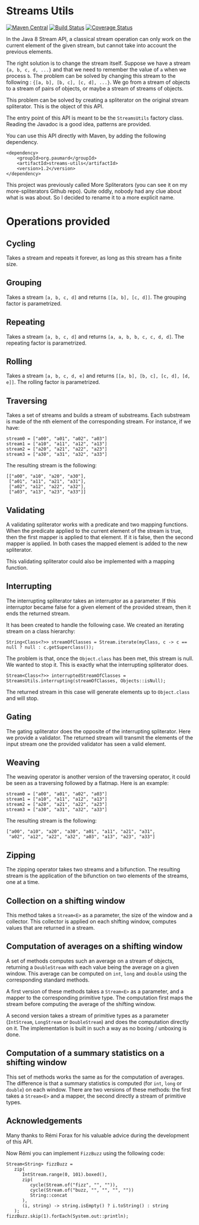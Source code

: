 # Streams Utils

[![Maven Central](https://maven-badges.herokuapp.com/maven-central/org.paumard/streams-utils/badge.svg)](https://maven-badges.herokuapp.com/maven-central/org.paumard/streams-utils) [![Build Status](https://travis-ci.org/JosePaumard/streams-utils.png?branch=master)](https://travis-ci.org/JosePaumard/streams-utils) [![Coverage Status](https://coveralls.io/repos/JosePaumard/streams-utils/badge.svg?branch=master&service=github)](https://coveralls.io/github/JosePaumard/streams-utils?branch=master)

In the Java 8 Stream API, a classical stream operation can only work on the current element of the given stream, but cannot take into account the previous elements.

The right solution is to change the stream itself. Suppose we have a stream `{a, b, c, d, ...}` and that we need to remember the value of `a` when we process `b`. The problem can be solved by changing this stream to the following : `{[a, b], [b, c], [c, d], ...}`. We go from a stream of objects to a stream of pairs of objects, or maybe a stream of streams of objects.

This problem can be solved by creating a spliterator on the original stream spliterator. This is the object of this API.

The entry point of this API is meant to be the `StreamsUtils` factory class. Reading the Javadoc is a good idea, patterns are provided.

You can use this API directly with Maven, by adding the following dependency.  

```
<dependency>
    <groupId>org.paumard</groupId>
    <artifactId>streams-utils</artifactId>
    <version>1.2</version>
</dependency>
```

This project was previously called More Spliterators (you can see it on my more-spliterators Github repo). Quite oddly, nobody had any clue about what is was about. So I decided to rename it to a more explicit name. 

# Operations provided

## Cycling

Takes a stream and repeats it forever, as long as this stream has a finite size. 

## Grouping

Takes a stream `[a, b, c, d]` and returns `[[a, b], [c, d]]`. The grouping factor is parametrized.

## Repeating

Takes a stream `[a, b, c, d]` and returns `[a, a, b, b, c, c, d, d]`. The repeating factor is parametrized.

## Rolling

Takes a stream `[a, b, c, d, e]` and returns `[[a, b], [b, c], [c, d], [d, e]]`. The rolling factor is parametrized.

## Traversing

Takes a set of streams and builds a stream of substreams. Each substream is made of the nth element of the corresponding stream. For instance, if we have:
```
stream0 = ["a00", "a01", "a02", "a03"]
stream1 = ["a10", "a11", "a12", "a13"]
stream2 = ["a20", "a21", "a22", "a23"]
stream3 = ["a30", "a31", "a32", "a33"]
```

The resulting stream is the following:
```
[["a00", "a10", "a20", "a30"],
 ["a01", "a11", "a21", "a31"],
 ["a02", "a12", "a22", "a32"],
 ["a03", "a13", "a23", "a33"]]
```

## Validating

A validating spliterator works with a predicate and two mapping functions. When the predicate applied to the current element of the stream is true, then the first mapper is applied to that element. If it is false, then the second mapper is applied. In both cases the mapped element is added to the new spliterator.

This validating spliterator could also be implemented with a mapping function.

## Interrupting

The interrupting spliterator takes an interruptor as a parameter. If this interruptor became false for a given element of the provided stream, then it ends the returned stream.

It has been created to handle the following case. We created an iterating stream on a class hierarchy:

```
String<Class<?>> streamOfClasses = Stream.iterate(myClass, c -> c == null ? null : c.getSuperclass());
```

The problem is that, once the `Object.class` has been met, this stream is null. We wanted to stop it. This is exactly what the interrupting spliterator does.

```
Stream<Class<?>> interruptedStreamOfClasses = StreamsUtils.interrupting(streamOfClasses, Objects::isNull);
```

The returned stream in this case will generate elements up to `Object.class` and will stop.


## Gating

The gating spliterator does the opposite of the interrupting spliterator. Here we provide a validator. The returned stream will transmit the elements of the input stream one the provided validator has seen a valid element.

## Weaving

The weaving operator is another version of the traversing operator, it could be seen as a traversing followed by a flatmap. Here is an example:
```
stream0 = ["a00", "a01", "a02", "a03"]
stream1 = ["a10", "a11", "a12", "a13"]
stream2 = ["a20", "a21", "a22", "a23"]
stream3 = ["a30", "a31", "a32", "a33"]
```

The resulting stream is the following:
```
["a00", "a10", "a20", "a30", "a01", "a11", "a21", "a31",
 "a02", "a12", "a22", "a32", "a03", "a13", "a23", "a33"]
```

## Zipping

The zipping operator takes two streams and a bifunction. The resulting stream is the application of the bifunction on two elements of the streams, one at a time. 

## Collection on a shifting window

This method takes a `Stream<E>` as a parameter, the size of the window and a collector. This collector is applied on each shifting window, computes values
that are returned in a stream. 

## Computation of averages on a shifting window
 
A set of methods computes such an average on a stream of objects, returning a `DoubleStream` with each value being the average on a given window. This
average can be computed on `int`, `long` and `double` using the corresponding standard methods. 

A first version of these methods takes a `Stream<E>` as a parameter, and a mapper to the corresponding primitive type. The computation first maps the stream before 
computing the average of the shifting window. 

A second version takes a stream of primitive types as a parameter (`IntStream`, `LongStream` or `DoubleStream`) and does the computation directly on it. 
The implementation is built in such a way as no boxing / unboxing is done. 

## Computation of a summary statistics on a shifting window
 
This set of methods works the same as for the computation of averages. The difference is that a summary statistics is computed (for `int`, `long` or `double`)
on each window. There are two versions of these methods: the first takes a `Stream<E>` and a mapper, the second directly a stream of primitive types. 

## Acknowledgements

Many thanks to Rémi Forax for his valuable advice during the development of this API. 

Now Rémi you can implement `FizzBuzz` using the following code:
```
Stream<String> fizzBuzz = 
   zip(
      IntStream.range(0, 101).boxed(), 
      zip(
         cycle(Stream.of("fizz", "", "")), 
         cycle(Stream.of("buzz, "", "", "", ""))
         String::concat
      ), 
      (i, string) -> string.isEmpty() ? i.toString() : string
   );
fizzBuzz.skip(1).forEach(System.out::println);
```